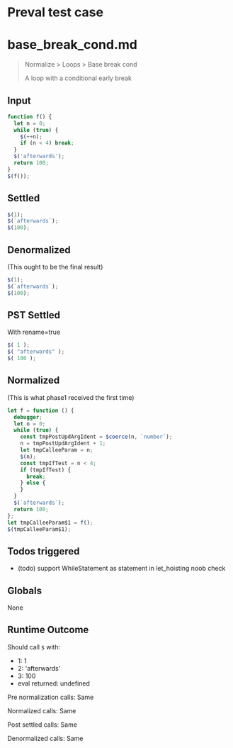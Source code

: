 # Preval test case

# base_break_cond.md

> Normalize > Loops > Base break cond
>
> A loop with a conditional early break

## Input

`````js filename=intro
function f() {
  let n = 0;
  while (true) {
    $(++n);
    if (n < 4) break;
  }
  $('afterwards');
  return 100;
}
$(f());
`````


## Settled


`````js filename=intro
$(1);
$(`afterwards`);
$(100);
`````


## Denormalized
(This ought to be the final result)

`````js filename=intro
$(1);
$(`afterwards`);
$(100);
`````


## PST Settled
With rename=true

`````js filename=intro
$( 1 );
$( "afterwards" );
$( 100 );
`````


## Normalized
(This is what phase1 received the first time)

`````js filename=intro
let f = function () {
  debugger;
  let n = 0;
  while (true) {
    const tmpPostUpdArgIdent = $coerce(n, `number`);
    n = tmpPostUpdArgIdent + 1;
    let tmpCalleeParam = n;
    $(n);
    const tmpIfTest = n < 4;
    if (tmpIfTest) {
      break;
    } else {
    }
  }
  $(`afterwards`);
  return 100;
};
let tmpCalleeParam$1 = f();
$(tmpCalleeParam$1);
`````


## Todos triggered


- (todo) support WhileStatement as statement in let_hoisting noob check


## Globals


None


## Runtime Outcome


Should call `$` with:
 - 1: 1
 - 2: 'afterwards'
 - 3: 100
 - eval returned: undefined

Pre normalization calls: Same

Normalized calls: Same

Post settled calls: Same

Denormalized calls: Same
